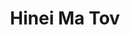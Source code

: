 ---
title: Hinei Ma Tov
recording_type: hymn
audio_path: /assets/music/religious/hinei-ma-tov.ogg
text_path: https://en.wikipedia.org/wiki/Hine_Ma_Tov
---